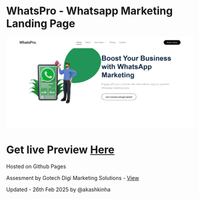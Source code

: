 # WhatsPro - Whatsapp Marketing Landing Page
<img src="assets/screenshot_1.png">

# Get live Preview <a href="https://akashkinhaak.github.io/wamarketing/" target="_blank">Here</a>
Hosted on Github Pages

Assesment by Gotech Digi Marketing Solutions - <a href="https://gotechdigi.com" target="_blank">View </a>



Updated - 26th Feb 2025 by @akashkinha

